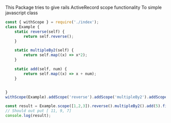 This Package tries to give rails ActiveRecord scope functionality
To simple javascript class
```JavaScript
const { withScope } = require('./index');
class Example {
    static reverse(self) {
        return self.reverse();
    }

    static multipleBy2(self) {
        return self.map((x) => x*2);
    }

    static add(self, num) {
        return self.map((x) => x + num);
    }


}
withScope(Example).addScope('reverse').addScope('multipleBy2').addScope('add');

const result = Example.scope([1,2,3]).reverse().multipleBy2().add(5).finish();
// Should out put [ 11, 9, 7]
console.log(result);
```
